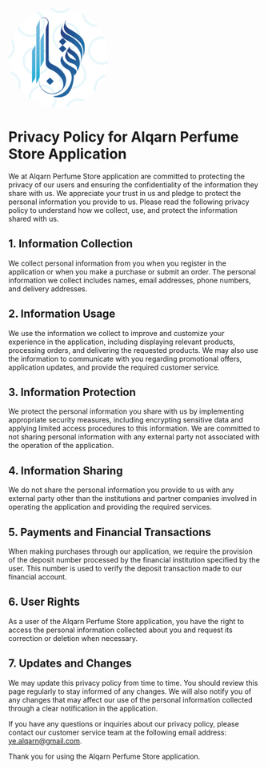 <img src="assets/images/logo.png" alt="Image" style="width:200px; height:200px; border-radius: 50%;"> 

# Privacy Policy for Alqarn Perfume Store Application

We at Alqarn Perfume Store application are committed to protecting the privacy of our users and ensuring the confidentiality of the information they share with us. We appreciate your trust in us and pledge to protect the personal information you provide to us. Please read the following privacy policy to understand how we collect, use, and protect the information shared with us.

## 1. Information Collection

We collect personal information from you when you register in the application or when you make a purchase or submit an order. The personal information we collect includes names, email addresses, phone numbers, and delivery addresses.

## 2. Information Usage

We use the information we collect to improve and customize your experience in the application, including displaying relevant products, processing orders, and delivering the requested products. We may also use the information to communicate with you regarding promotional offers, application updates, and provide the required customer service.

## 3. Information Protection

We protect the personal information you share with us by implementing appropriate security measures, including encrypting sensitive data and applying limited access procedures to this information. We are committed to not sharing personal information with any external party not associated with the operation of the application.

## 4. Information Sharing

We do not share the personal information you provide to us with any external party other than the institutions and partner companies involved in operating the application and providing the required services.

## 5. Payments and Financial Transactions

When making purchases through our application, we require the provision of the deposit number processed by the financial institution specified by the user. This number is used to verify the deposit transaction made to our financial account.

## 6. User Rights

As a user of the Alqarn Perfume Store application, you have the right to access the personal information collected about you and request its correction or deletion when necessary.

## 7. Updates and Changes

We may update this privacy policy from time to time. You should review this page regularly to stay informed of any changes. We will also notify you of any changes that may affect our use of the personal information collected through a clear notification in the application.

If you have any questions or inquiries about our privacy policy, please contact our customer service team at the following email address: ye.alqarn@gmail.com.

Thank you for using the Alqarn Perfume Store application.
